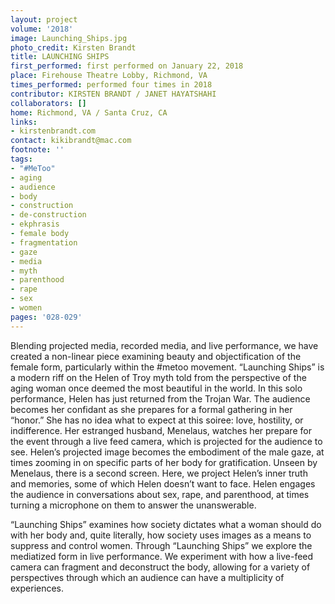 ```yaml
---
layout: project
volume: '2018'
image: Launching_Ships.jpg
photo_credit: Kirsten Brandt
title: LAUNCHING SHIPS
first_performed: first performed on January 22, 2018
place: Firehouse Theatre Lobby, Richmond, VA
times_performed: performed four times in 2018
contributor: KIRSTEN BRANDT / JANET HAYATSHAHI
collaborators: []
home: Richmond, VA / Santa Cruz, CA
links:
- kirstenbrandt.com
contact: kikibrandt@mac.com
footnote: ''
tags:
- "#MeToo"
- aging
- audience
- body
- construction
- de-construction
- ekphrasis
- female body
- fragmentation
- gaze
- media
- myth
- parenthood
- rape
- sex
- women
pages: '028-029'
---
```


Blending projected media, recorded media, and live performance, we have created a non-linear piece examining beauty and objectification of the female form, particularly within the #metoo movement. “Launching Ships” is a modern riff on the Helen of Troy myth told from the perspective of the aging woman once deemed the most beautiful in the world. In this solo performance, Helen has just returned from the Trojan War. The audience becomes her confidant as she prepares for a formal gathering in her “honor.” She has no idea what to expect at this soiree: love, hostility, or indifference. Her estranged husband, Menelaus, watches her prepare for the event through a live feed camera, which is projected for the audience to see. Helen’s projected image becomes the embodiment of the male gaze, at times zooming in on specific parts of her body for gratification. Unseen by Menelaus, there is a second screen. Here, we project Helen’s inner truth and memories, some of which Helen doesn’t want to face. Helen engages the audience in conversations about sex, rape, and parenthood, at times turning a microphone on them to answer the unanswerable.

“Launching Ships” examines how society dictates what a woman should do with her body and, quite literally, how society uses images as a means to suppress and control women. Through “Launching Ships” we explore the mediatized form in live performance. We experiment with how a live-feed camera can fragment and deconstruct the body, allowing for a variety of perspectives through which an audience can have a multiplicity of experiences.
